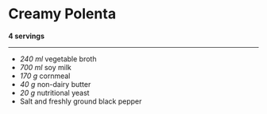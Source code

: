 # Creamy Polenta

**4 servings**

---

- *240 ml* vegetable broth
- *700 ml* soy milk
- *170 g* cornmeal
- *40 g* non-dairy butter
- *20 g* nutritional yeast
- Salt and freshly ground black pepper